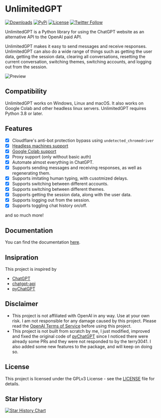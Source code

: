 # UnlimitedGPT

[![Downloads](https://static.pepy.tech/badge/unlimitedgpt)](https://pepy.tech/project/unlimitedgpt)
[![PyPi](https://img.shields.io/pypi/v/UnlimitedGPT.svg)](https://pypi.python.org/pypi/UnlimitedGPT)
[![License](https://img.shields.io/github/license/Sxvxgee/UnlimitedGPT.svg?color=green)](https://github.com/Sxvxgee/UnlimitedGPT/blob/main/LICENSE)
[![Twitter Follow](https://img.shields.io/twitter/follow/Sxvxgeness.svg?style=social)](https://twitter.com/Sxvxgeness)

UnlimitedGPT is a Python library for using the ChatGPT website as an alternative API to the OpenAI paid API.

UnlimitedGPT makes it easy to send messages and receive responses. UnlimitedGPT can also do a wide range of things such as getting the user data, getting the session data, clearing all conversations, resetting the current conversation, switching themes, switching accounts, and logging out from the session.

![Preview](https://github.com/Sxvxgee/UnlimitedGPT/blob/main/docs/assets/preview.png)

## Compatibility
UnlimitedGPT works on Windows, Linux and macOS. It also works on Google Colab and other headless  linux servers. UnlimitedGPT requires Python 3.8 or later.

## Features

-   [x] Cloudflare's anti-bot protection bypass using `undetected_chromedriver`
-   [x] [Headless machines support](#how-do-i-get-it-to-work-on-headless-linux-server)
-   [x] [Google Colab support](#how-do-i-get-it-to-work-on-google-colab)
-   [x] Proxy support (only without basic auth)
-   [x] Automate almost everything in ChatGPT.
-   [x] Supports sending messages and receiving responses, as well as regenerating them.
-   [x] Supports imitating human typing, with cusotmized delays.
-   [x] Supports switching between different accounts.
-   [x] Supports switching between different themes.
-   [x] Supports getting the session data, along with the user data.
-   [x] Supports logging out from the session.
-   [x] Supports toggling chat history on/off.

and so much more!

## Documentation
You can find the documentation [here](https://github.com/Sxvxgee/UnlimitedGPT/blob/main/docs/README.md).

## Insipration

This project is inspired by

-   [ChatGPT](https://github.com/acheong08/ChatGPT)
-   [chatgpt-api](https://github.com/transitive-bullshit/chatgpt-api)
-   [pyChatGPT](https://github.com/terry3041/pyChatGPT)

## Disclaimer

- This project is not affiliated with OpenAI in any way. Use at your own risk. I am not responsible for any damage caused by this project. Please read the [OpenAI Terms of Service](https://beta.openai.com/terms) before using this project.
- This project is not built from scratch by me, I just modified, improved and fixed the original code of [pyChatGPT](https://github.com/terry3041/pyChatGPT) since I noticed there were already some PRs and they were not responded to by the terry3041. I also added some new features to the package, and will keep on doing so.

## License

This project is licensed under the GPLv3 License - see the [LICENSE](LICENSE) file for details.

## Star History

[![Star History Chart](https://api.star-history.com/svg?repos=Sxvxgee/UnlimitedGPT&type=Date)](https://star-history.com/#Sxvxgee/UnlimitedGPT&Date)

